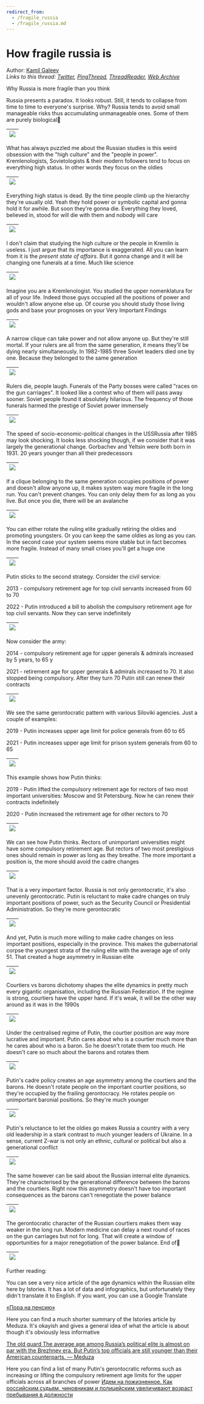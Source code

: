 ```yaml
---
redirect_from:
  - /fragile_russia
  - /fragile_russia.md
---
```

# How fragile russia is

Author: [Kamil Galeev](https://twitter.com/kamilkazani)  
*Links to this thread: [Twitter](https://twitter.com/kamilkazani/status/1530639039383994372), [PingThread](https://pingthread.com/thread/1530639039383994372), [ThreadReader](https://threadreaderapp.com/thread/1530639039383994372.html), [Web Archive](https://web.archive.org/web/*/https://twitter.com/kamilkazani/status/1530639039383994372)*

Why Russia is more fragile than you think

Russia presents a paradox. It looks robust. Still, it tends to collapse from time to time to everyone's surprise. Why? Russia tends to avoid small manageable risks thus accumulating unmanageable ones. Some of them are purely biological🧵

| [![](/media/1530639217272926208/3_1530639036389285889.jpg)](/media/1530639217272926208/3_1530639036389285889.jpg) |
| :-: |

What has always puzzled me about the Russian studies is this weird obsession with the "high culture" and the "people in power". Kremlenologists, Sovietologists & their modern followers tend to focus on everything high status. In other words they focus on the oldies

| [![](/media/1530639217272926208/3_1530639041137287168.jpg)](/media/1530639217272926208/3_1530639041137287168.jpg) |
| :-: |

Everything high status is dead. By the time people climb up the hierarchy they're usually old. Yeah they hold power or symbolic capital and gonna hold it for awhile. But soon they're gonna die. Everything they loved, believed in, stood for will die with them and nobody will care

| [![](/media/1530639217272926208/3_1530639047533555712.jpg)](/media/1530639217272926208/3_1530639047533555712.jpg) |
| :-: |

I don't claim that studying the high culture or the people in Kremlin is useless. I just argue that its importance is exaggerated. All you can learn from it is the *present state of affairs*. But it gonna change and it will be changing one funerals at a time. Much like science

| [![](/media/1530639217272926208/3_1530639054470930432.jpg)](/media/1530639217272926208/3_1530639054470930432.jpg) |
| :-: |

Imagine you are a Kremlenologist. You studied the upper nomenklatura for all of your life. Indeed those guys occupied all the positions of power and wouldn't allow anyone else up. Of course you should study those living gods and base your prognoses on your Very Important Findings

| [![](/media/1530639217272926208/3_1530639060766584832.jpg)](/media/1530639217272926208/3_1530639060766584832.jpg) |
| :-: |

A narrow clique can take power and not allow anyone up. But they're still mortal. If your rulers are all from the same generation, it means they'll be dying nearly simultaneously. In 1982-1985 three Soviet leaders died one by one. Because they belonged to the same generation

| [![](/media/1530639217272926208/3_1530639067058032640.jpg)](/media/1530639217272926208/3_1530639067058032640.jpg) |
| :-: |

Rulers die, people laugh. Funerals of the Party bosses were called "races on the gun carriages". It looked like a contest who of them will pass away sooner. Soviet people found it absolutely hilarious. The frequency of those funerals harmed the prestige of Soviet power immensely

| [![](/media/1530639217272926208/3_1530639073726959618.jpg)](/media/1530639217272926208/3_1530639073726959618.jpg) |
| :-: |

The speed of socio-economic-political changes in the USSRussia after 1985 may look shocking. It looks less shocking though, if we consider that it was largely the generational change. Gorbachev and Yeltsin were both born in 1931. 20 years younger than all their predecessors

| [![](/media/1530639217272926208/3_1530639080081399809.jpg)](/media/1530639217272926208/3_1530639080081399809.jpg) |
| :-: |

If a clique belonging to the same generation occupies positions of power and doesn't allow anyone up, it makes system way more fragile in the long run. You can't prevent changes. You can only delay them for as long as you live. But once you die, there will be an avalanche

| [![](/media/1530639217272926208/3_1530639088193134592.jpg)](/media/1530639217272926208/3_1530639088193134592.jpg) |
| :-: |

You can either rotate the ruling elite gradually retiring the oldies and promoting youngsters. Or you can keep the same oldies as long as you can. In the second case your system seems more stable but in fact becomes more fragile. Instead of many small crises you'll get a huge one

| [![](/media/1530639217272926208/3_1530639094497173505.jpg)](/media/1530639217272926208/3_1530639094497173505.jpg) |
| :-: |

Putin sticks to the second strategy. Consider the civil service:

2013 - compulsory retirement age for top civil servants increased from 60 to 70

2022 - Putin introduced a bill to abolish the compulsory retirement age for top civil servants. Now they can serve indefinitely

| [![](/media/1530639217272926208/3_1530639101031985152.jpg)](/media/1530639217272926208/3_1530639101031985152.jpg) |
| :-: |

Now consider the army:

2014 - compulsory retirement age for upper generals & admirals increased by 5 years, to 65 y

2021 - retirement age for upper generals & admirals increased to 70. It also stopped being compulsory. After they turn 70 Putin still can renew their contracts

| [![](/media/1530639217272926208/3_1530639108833300481.jpg)](/media/1530639217272926208/3_1530639108833300481.jpg) |
| :-: |

We see the same gerontocratic pattern with various Siloviki agencies. Just a couple of examples:

2019 - Putin increases upper age limit for police generals from 60 to 65

2021 - Putin increases upper age limit for prison system generals from 60 to 65

| [![](/media/1530639217272926208/3_1530639116496277504.jpg)](/media/1530639217272926208/3_1530639116496277504.jpg) |
| :-: |

This example shows how Putin thinks:

2019 - Putin lifted the compulsory retirement age for rectors of two most important universities: Moscow and St Petersburg. Now he can renew their contracts indefinitely

2020 - Putin increased the retirement age for other rectors to 70

| [![](/media/1530639217272926208/3_1530639124314460160.jpg)](/media/1530639217272926208/3_1530639124314460160.jpg) |
| :-: |

We can see how Putin thinks. Rectors of unimportant universities might have some compulsory retirement age. But rectors of two most prestigious ones should remain in power as long as they breathe. The more important a position is, the more should avoid the cadre changes

| [![](/media/1530639217272926208/3_1530639132405268480.jpg)](/media/1530639217272926208/3_1530639132405268480.jpg) |
| :-: |

That is a very important factor. Russia is not only gerontocratic, it's also unevenly gerontocratic. Putin is reluctant to make cadre changes on truly important positions of power, such as the Security Council or Presidential Administration. So they're more gerontocratic

| [![](/media/1530639217272926208/3_1530639149136433152.jpg)](/media/1530639217272926208/3_1530639149136433152.jpg) |
| :-: |

And yet, Putin is much more willing to make cadre changes on less important positions, especially in the province. This makes the gubernatorial corpse the youngest strata of the ruling elite with the average age of only 51. That created a huge asymmetry in Russian elite

| [![](/media/1530639217272926208/3_1530639154861641728.jpg)](/media/1530639217272926208/3_1530639154861641728.jpg) |
| :-: |

Courtiers vs barons dichotomy shapes the elite dynamics in pretty much every gigantic organisation, including the Russian Federation. If the regime is strong, courtiers have the upper hand. If it's weak, it will be the other way around as it was in the 1990s

| [![](/media/1530639217272926208/3_1530639161593499650.jpg)](/media/1530639217272926208/3_1530639161593499650.jpg) |
| :-: |

Under the centralised regime of Putin, the courtier position are way more lucrative and important. Putin cares about who is a courtier much more than he cares about who is a baron. So he doesn't rotate them too much. He doesn't care so much about the barons and rotates them

| [![](/media/1530639217272926208/3_1530639168639905793.jpg)](/media/1530639217272926208/3_1530639168639905793.jpg) |
| :-: |

Putin's cadre policy creates an age asymmetry among the courtiers and the barons. He doesn't rotate people on the important courtier positions, so they're occupied by the frailing gerontocracy. He rotates people on unimportant baronial positions. So they're much younger

| [![](/media/1530639217272926208/3_1530639175476649984.jpg)](/media/1530639217272926208/3_1530639175476649984.jpg) |
| :-: |

Putin's reluctance to let the oldies go makes Russia a country with a very old leadership in a stark contrast to much younger leaders of Ukraine. In a sense, current Z-war is not only an ethnic, cultural or political but also a generational conflict

| [![](/media/1530639217272926208/3_1530639181411536896.jpg)](/media/1530639217272926208/3_1530639181411536896.jpg) |
| :-: |

The same however can be said about the Russian internal elite dynamics. They're characterised by the generational difference between the barons and the courtiers. Right now this asymmetry doesn't have too important consequences as the barons can't renegotiate the power balance

| [![](/media/1530639217272926208/3_1530639187950546944.jpg)](/media/1530639217272926208/3_1530639187950546944.jpg) |
| :-: |

The gerontocratic character of the Russian courtiers makes them way weaker in the long run. Modern medicine can delay a next round of races on the gun carriages but not for long. That will create a window of opportunities for a major renegotiation of the power balance. End of🧵

| [![](/media/1530639217272926208/3_1530639201565257728.jpg)](/media/1530639217272926208/3_1530639201565257728.jpg) |
| :-: |

Further reading:

You can see a very nice article of the age dynamics within the Russian elite here by Istories. It has a lot of data and infographics, but unfortunately they didn't translate it to English. If you want, you can use a Google Translate

[«Пора на пенсию»](https://istories.media/investigations/2022/01/31/pora-na-pensiyu/)

Here you can find a much shorter summary of the Istories article by Meduza. It's okayish and gives a general idea of what the article is about though it's obviously less informative

[The old guard The average age among Russia’s political elite is almost on par with the Brezhnev era. But Putin’s top officials are still younger than their American counterparts. — Meduza](https://meduza.io/en/feature/2022/01/31/the-old-guard)

Here you can find a list of many Putin's gerontocratic reforms such as increasing or lifting the compulsory retirement age limits for the upper officials across all branches of power [Идем на пожизненное. Как российским судьям, чиновникам и полицейским увеличивают возраст пребывания в должности](https://mbk-news.appspot.com/suzhet/idem-na-pozhiznennoe/)
